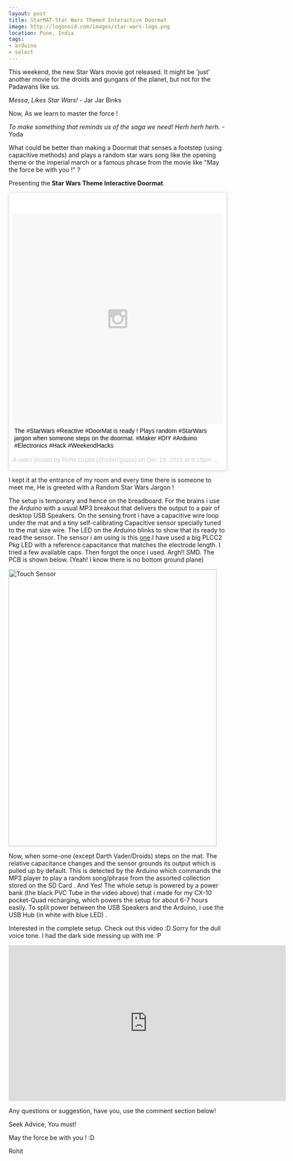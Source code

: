 ```yaml
---
layout: post
title: StarMAT-Star Wars Themed Interactive Doormat
image: http://logonoid.com/images/star-wars-logo.png
location: Pune, India
tags:
- arduino
- select
---
```


This weekend, the new Star Wars movie got released. It might be 'just' another movie for the droids and gungans of the planet, but not for the Padawans like us. 

*Messa, Likes Star Wars!*  - Jar Jar Binks

Now, As we learn to master the force !

*To make something that reminds us of the saga we need!  Herh herh herh.* -Yoda

What could be better than making a Doormat that senses a footstep (using capacitive methods) and plays a random star wars song like the opening theme or the imperial march or a famous phrase from the movie like "May the force be with you !" ?

Presenting the **Star Wars Theme Interactive Doormat**.

<blockquote class="instagram-media" data-instgrm-captioned data-instgrm-version="6" style=" background:#FFF; border:0; border-radius:3px; box-shadow:0 0 1px 0 rgba(0,0,0,0.5),0 1px 10px 0 rgba(0,0,0,0.15); margin: 1px; max-width:658px; padding:0; width:99.375%; width:-webkit-calc(100% - 2px); width:calc(100% - 2px);"><div style="padding:8px;"> <div style=" background:#F8F8F8; line-height:0; margin-top:40px; padding:50.0% 0; text-align:center; width:100%;"> <div style=" background:url(data:image/png;base64,iVBORw0KGgoAAAANSUhEUgAAACwAAAAsCAMAAAApWqozAAAAGFBMVEUiIiI9PT0eHh4gIB4hIBkcHBwcHBwcHBydr+JQAAAACHRSTlMABA4YHyQsM5jtaMwAAADfSURBVDjL7ZVBEgMhCAQBAf//42xcNbpAqakcM0ftUmFAAIBE81IqBJdS3lS6zs3bIpB9WED3YYXFPmHRfT8sgyrCP1x8uEUxLMzNWElFOYCV6mHWWwMzdPEKHlhLw7NWJqkHc4uIZphavDzA2JPzUDsBZziNae2S6owH8xPmX8G7zzgKEOPUoYHvGz1TBCxMkd3kwNVbU0gKHkx+iZILf77IofhrY1nYFnB/lQPb79drWOyJVa/DAvg9B/rLB4cC+Nqgdz/TvBbBnr6GBReqn/nRmDgaQEej7WhonozjF+Y2I/fZou/qAAAAAElFTkSuQmCC); display:block; height:44px; margin:0 auto -44px; position:relative; top:-22px; width:44px;"></div></div> <p style=" margin:8px 0 0 0; padding:0 4px;"> <a href="https://www.instagram.com/p/_gGyumvUIn/" style=" color:#000; font-family:Arial,sans-serif; font-size:14px; font-style:normal; font-weight:normal; line-height:17px; text-decoration:none; word-wrap:break-word;" target="_blank">The #StarWars #Reactive #DoorMat is ready ! Plays random #StarWars jargon  when someone steps on the doormat. #Maker #DIY #Arduino #Electronics #Hack #WeekendHacks</a></p> <p style=" color:#c9c8cd; font-family:Arial,sans-serif; font-size:14px; line-height:17px; margin-bottom:0; margin-top:8px; overflow:hidden; padding:8px 0 7px; text-align:center; text-overflow:ellipsis; white-space:nowrap;">A video posted by Rohit Gupta (@rohit7gupta) on <time style=" font-family:Arial,sans-serif; font-size:14px; line-height:17px;" datetime="2015-12-20T05:19:54+00:00">Dec 19, 2015 at 9:19pm PST</time></p></div></blockquote>
<script async defer src="//platform.instagram.com/en_US/embeds.js"></script>

I kept it at the entrance of my room and every time there is someone to meet me, He is greeted with a Random Star Wars Jargon !  

The setup is temporary and hence on the breadboard. For the brains i use the *Arduino* with a usual MP3 breakout that delivers the output to a pair of desktop USB Speakers. On the sensing front i have a capacitive wire loop under the mat and a tiny self-calibrating Capacitive sensor specially tuned to the mat size wire. The LED on the *Arduino* blinks to show that its ready to read the sensor. The sensor i am using is this [one](http://www.seeedstudio.com/depot/datasheet/TTP223_SPEC.pdf).I have used a big PLCC2 Pkg LED with a reference capacitance that matches the electrode length. I tried a few available caps. Then forgot the once i used. Argh!! SMD. The PCB is shown below. (Yeah! I know there is no bottom ground plane)

<a data-flickr-embed="true"  href="https://www.flickr.com/photos/94411929@N06/24062427081/in/dateposted-public/" title="Touch Sensor"><img src="https://farm2.staticflickr.com/1507/24062427081_43cb82aaed_z.jpg" width="480" height="640" alt="Touch Sensor"></a><script async src="//embedr.flickr.com/assets/client-code.js" charset="utf-8"></script>

Now, when some-one (except Darth Vader/Droids) steps on the mat. The relative capacitance changes and the sensor grounds its output which is pulled up by default. This is detected by the Arduino which commands the MP3 player to play a random song/phrase from the assorted collection stored on the SD Card . And Yes! The whole setup is powered by a power bank (the black PVC Tube in the video above) that i made for my CX-10 pocket-Quad recharging, which powers the setup for about 6-7 hours easily. To split power between the USB Speakers and the Arduino, i use the USB Hub (in white with blue LED) .

Interested in the complete setup. Check out this video :D 
Sorry for the dull voice tone. I had the dark side messing up with me :P

<iframe width="640" height="360" src="https://www.youtube.com/embed/A_ZnKR84uk4" frameborder="0" allowfullscreen></iframe>


Any questions or suggestion, have you, use the comment section below!  

Seek Advice, You must!


May the force be with you ! :D

Rohit 







 
